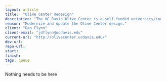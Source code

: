```yaml
---
layout: article
title:  "Olive Center Redesign"
description: "The UC Davis Olive Center is a self-funded university/industry coalition that seeks to do for olives what UC Davis did for wine.The world-renowned center brings together nearly 60 UC faculty members, research specialists and farm advisors who address the research and education needs of California olive growers and processors. "
reason: "Modernize and update the Olive Center design."
client: "Dan Flynn"
client-email: "jdflynn@ucdavis.edu"
current-url: "http://olivecenter.ucdavis.edu/"
dev-url:
repo-url:
start:
finish:
tags: queue
---
```


Nothing needs to be here

